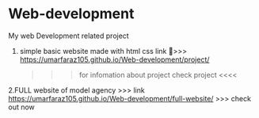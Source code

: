 # Web-development
My web Development related project

1. simple basic website made with html css
   link 🚀>>> https://umarfaraz105.github.io/Web-development/project/
    >>> for  infomation about project check project <<<<







2.FULL website of model agency
    >>> link https://umarfaraz105.github.io/Web-development/full-website/
    >>> check out now
